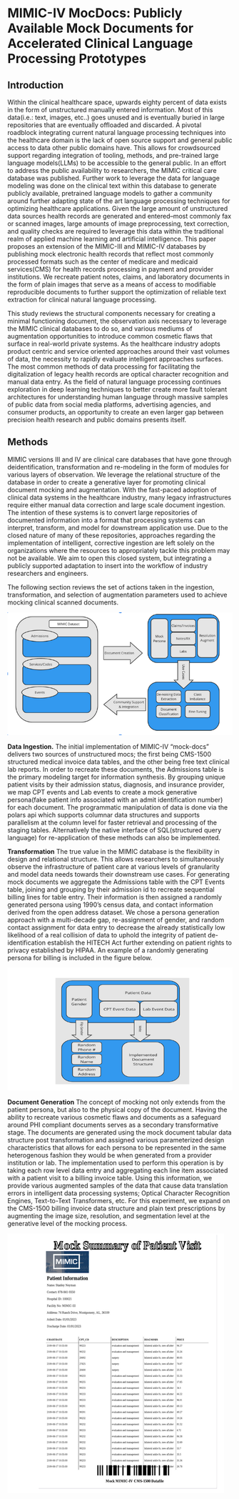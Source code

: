 # MIMIC-IV MocDocs: Publicly Available Mock Documents for Accelerated Clinical Language Processing Prototypes
## Introduction
Within the clinical healthcare space, upwards eighty percent of data exists in the form of unstructured manually entered information. Most of this data(i.e.: text, images, etc..) goes unused and is eventually buried in large repositories that are eventually offloaded and discarded. A pivotal roadblock integrating current natural language processing techniques into 
the healthcare domain is the lack of open source support and general public access to data other public domains have. This allows for crowdsourced support regarding integration of tooling, methods, and pre-trained large language models(LLMs) to be accessible to the general public. In an effort to address the public availability to researchers, the MIMIC critical care database was published. Further work to leverage the data for language modeling was done on the clinical text within this database  to generate publicly available, pretrained language models to gather a community around further adapting state of the art language processing techniques for optimizing healthcare applications. Given the large amount of unstructured data sources health records are generated and entered–most commonly fax or scanned images, large amounts of image preprocessing, text correction, and quality checks are required to leverage this data within the traditional realm of applied machine learning and artificial intelligence. This paper proposes an extension of the MIMIC-III and MIMIC-IV databases by publishing mock electronic health records that reflect most commonly processed formats such as the center of medicare and medicaid services(CMS) for health records processing in payment and provider institutions. We recreate patient notes, claims, and laboratory documents in the form of plain images that serve as a means of access to modifiable reproducible documents to further support the optimization of reliable text extraction for clinical natural language processing.

This study reviews the structural components necessary for creating a minimal functioning document, the observation axis necessary to leverage the MIMIC clinical databases to do so, and various mediums of augmentation opportunities to introduce common cosmetic flaws that surface in real-world private systems. As the healthcare industry adopts product centric and service oriented approaches around their vast volumes of data, the necessity to rapidly evaluate intelligent approaches surfaces. The most common methods of data processing for facilitating the digitalization of legacy health records are optical character recognition and manual data entry. As the field of natural language processing continues exploration in deep learning techniques to better create more fault tolerant architectures for understanding human language through massive samples of public data from social media platforms, advertising agencies, and consumer products, an opportunity to create an even larger gap between precision health research and public domains presents itself. 


## Methods
MIMIC versions III and IV are clinical care databases that have gone through deidentification, transformation and re-modeling in the form of modules for various layers of observation. We leverage the relational structure of the database in order to create a generative layer for promoting clinical document mocking and augmentation. With the fast-paced adoption of clinical data systems in the healthcare industry, many legacy infrastructures require either manual data correction and large scale document ingestion. The intention of these systems is to convert large repositories of documented information into a format that processing systems can interpret, transform, and model for downstream application use. Due to the closed nature of many of these repositories, approaches regarding the implementation of intelligent, corrective ingestion are left solely on the organizations where the resources to appropriately tackle this problem may not be available.  We aim to open this closed system, but integrating a publicly supported adaptation to insert into the workflow of industry researchers and engineers.

The following section reviews the set of actions taken in the ingestion, transformation, and selection of augmentation parameters used to achieve mocking clinical scanned documents.


![mocks.png](docs/mockdocks.png)



**Data Ingestion.** The initial implementation of MIMIC-IV “mock-docs” delivers two sources of unstructured mocs; the first being CMS-1500 structured medical invoice data tables, and the other being free text clinical lab reports. In order to recreate these documents, the Admissions table is the primary modeling target for information synthesis. By grouping unique patient visits by their admission status, diagnosis, and insurance provider, we map CPT events and Lab events to create a mock generative persona(fake patient info associated with an admit identification number) for each document. The programmatic manipulation of data is done via the polars api which supports columnar data structures and supports parallelism at the column level for faster retrieval and processing of the staging tables. Alternatively the native interface of SQL(structured query language) for re-application of these methods can also be implemented.

**Transformation** The true value in the MIMIC database is the flexibility in design and relational structure. This allows researchers to simultaneously observe the infrastructure of patient care at various levels of granularity and model data needs towards their downstream use cases. For generating mock documents we aggregate the Admissions table with the CPT Events table, joining and grouping by their admission id to recreate sequential billing lines for table entry. Their information is then assigned a randomly generated persona using 1990’s census data, and contact information derived from the open address dataset. We chose a persona generation approach with a multi-decade gap, re-assignment of gender, and random contact assignment  for data entry to decrease the already statistically low likelihood of a real collision of data to uphold the integrity of patient de-identification establish the HITECH Act further extending on patient rights to privacy established by  HIPAA. An example of a randomly generating persona for billing is included in the figure below.


![mimic.png](docs/mimic.png)



**Document Generation** The concept of mocking not only extends from the patient persona, but also to the physical copy of the document. Having the ability to recreate various cosmetic flaws and documents as a safeguard around PHI compliant documents serves as a secondary transformative stage. The documents are generated using the mock document tabular data structure post transformation and assigned various parameterized design characteristics that allows for each persona to be represented in the same heterogenous fashion they would be when generated from a provider institution or lab. The implementation used to perform this operation is by taking each row level data entry and aggregating each line item associated with a patient visit to a billing invoice table. Using this information, we provide various augmented samples of the data that cause data translation errors in intelligent data processing systems; Optical Character Recognition Engines, Text-to-Text Transformers, etc. For this experiment, we expand on the CMS-1500 billing invoice data structure and plain text prescriptions by augmenting the image size, resolution, and segmentation level at the generative level of the mocking process.

![doc.png](docs/doc.png)